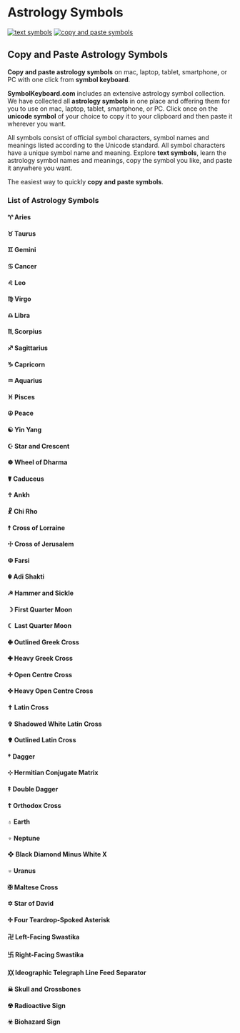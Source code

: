 # Astrology Symbols
[![text symbols](https://img.shields.io/badge/github-symbols-green.svg)](https://github.com/symbolkeyboard/symbols)
[![copy and paste symbols](https://img.shields.io/badge/source-symbolkeyboad.com-orange.svg)](https://symbolkeyboard.com)
## Copy and Paste Astrology Symbols

**Copy and paste astrology symbols** on mac, laptop, tablet, smartphone, or PC with one click from **symbol keyboard**.

**SymbolKeyboard.com** includes an extensive astrology symbol collection. We have collected all **astrology symbols** in one place and offering them for you to use on mac, laptop, tablet, smartphone, or PC. Click once on the **unicode symbol** of your choice to copy it to your clipboard and then paste it wherever you want.

All symbols consist of official symbol characters, symbol names and meanings listed according to the Unicode standard. All symbol characters have a unique symbol name and meaning. Explore **text symbols**, learn the astrology symbol names and meanings, copy the symbol you like, and paste it anywhere you want.

The easiest way to quickly **copy and paste symbols**.
### List of Astrology Symbols
#### ♈ Aries
#### ♉ Taurus
#### ♊ Gemini
#### ♋ Cancer
#### ♌ Leo
#### ♍ Virgo
#### ♎ Libra
#### ♏ Scorpius
#### ♐ Sagittarius
#### ♑ Capricorn
#### ♒ Aquarius
#### ♓ Pisces
#### ☮ Peace
#### ☯ Yin Yang
#### ☪ Star and Crescent
#### ☸ Wheel of Dharma
#### ☤ Caduceus
#### ☥ Ankh
#### ☧ Chi Rho
#### ☨ Cross of Lorraine
#### ☩ Cross of Jerusalem
#### ☫ Farsi
#### ☬ Adi Shakti
#### ☭ Hammer and Sickle
#### ☽ First Quarter Moon
#### ☾ Last Quarter Moon
#### ✙ Outlined Greek Cross
#### ✚ Heavy Greek Cross
#### ✛ Open Centre Cross
#### ✜ Heavy Open Centre Cross
#### ✝ Latin Cross
#### ✞ Shadowed White Latin Cross
#### ✟ Outlined Latin Cross
#### † Dagger
#### ⊹ Hermitian Conjugate Matrix
#### ‡ Double Dagger
#### ☦ Orthodox Cross
#### ♁ Earth
#### ♆ Neptune
#### ❖ Black Diamond Minus White X
#### ♅ Uranus
#### ✠ Maltese Cross
#### ✡ Star of David
#### ✢ Four Teardrop-Spoked Asterisk
#### 卍 Left-Facing Swastika
#### 卐 Right-Facing Swastika
#### 〷 Ideographic Telegraph Line Feed Separator
#### ☠ Skull and Crossbones
#### ☢ Radioactive Sign
#### ☣ Biohazard Sign
